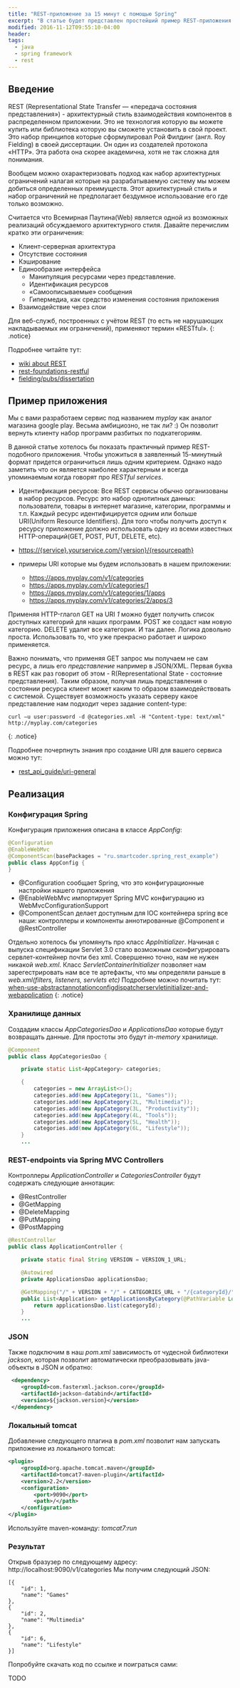 ```yaml
---
title: "REST-приложение за 15 минут с помощью Spring"
excerpt: "В статье будет представлен простейший пример REST-приложения с использованием Spring"
modified: 2016-11-12T09:55:10-04:00
header:
tags: 
  - java
  - spring framework
  - rest
---
```


## Введение
REST (Representational State Transfer — «передача состояния представления») - архитектурный стиль
взаимодействия компонентов в распределенном приложении. Это не технология которую вы можете купить или
библиотека которую вы сможете установить в свой проект. Это набор принципов которые сформулировал
Рой Филдинг (англ. Roy Fielding) в своей диссертации. Он один из создателей протокола «HTTP». 
Эта работа она скорее академична, хотя не так сложна для понимания. 

Вообщем можно охарактеризовать подход как набор архитектурных ограничений налагая которые на разрабатываемую 
систему мы можем добиться определенных преимуществ. Этот архитектурный стиль и набор ограничений
не предполагает бездумное использование его где только возможно.

Считается что Всемирная Паутина(Web) является одной из возможных реализаций обсуждаемого архитектурного стиля.
Давайте перечислим кратко эти ограничения:

 * Клиент-серверная архитектура
 * Отсутствие состояния
 * Кэширование
 * Единообразие интерфейса
   - Манипуляция ресурсами через представление. 
   - Идентификация ресурсов
   - «Самоописываемые» сообщения
   - Гипермедиа, как средство изменения состояния приложения
 * Взаимодействие через слои

Для веб-служб, построенных с учётом REST (то есть не нарушающих накладываемых им ограничений), применяют термин «RESTful».
{: .notice}

Подробнее читайте тут:

 * [wiki about REST](https://ru.wikipedia.org/wiki/REST)
 * [rest-foundations-restful](https://dzone.com/refcardz/rest-foundations-restful)
 * [fielding/pubs/dissertation](http://www.ics.uci.edu/~fielding/pubs/dissertation/top.htm)


## Пример приложения

Мы с вами разработаем сервис под названием _myplay_ как аналог магазина google play. Весьма амбициозно, не так ли? :)
Он позволит вернуть клиенту набор программ разбитых по подкатегориям.

В данной статье хотелось бы показать практичный пример REST-подобного приложения. Чтобы уложиться в заявленный 15-минутный формат
придется ограничиться лишь одним критерием. Однако надо заметить что он является наиболее характерным и всегда упоминаемым когда говорят про _RESTful services_.

 * Идентификация ресурсов:
  Все REST сервисы обычно организованы в набор ресурсов. Ресурс это набор однотипных данных: 
  пользователи, товары в интернет магазине, категории, программы и т.п. Каждый ресурс идентифицируется одним или больше
  URI(Uniform Resource Identifiers). Для того чтобы получить доступ к ресурсу приложение должно использовать одну из всеми известных 
  HTTP-операций(GET, POST, PUT, DELETE, etc). 
  
 * [https://{service}.yourservice.com/{version}/{resourcepath}]()

 * примеры URI которые мы будем использовать в нашем приложении:
   - https://apps.myplay.com/v1/categories 
   - https://apps.myplay.com/v1/categories/1
   - https://apps.myplay.com/v1/categories/1/apps
   - https://apps.myplay.com/v1/categories/2/apps/3
 
Применяя HTTP-глагол GET на URI _1_ можно будет получить список доступных категорий для наших программ.
POST же создаст нам новую категорию. DELETE удалит все категории. И так далее. Логика довольно проста.
Использовать то, что уже прекрасно работает и широко применяется. 

Важно понимать, что применяя GET запрос мы получаем не сам ресурс, а лишь его _представление_ например в JSON/XML.
Первая буква в REST как раз говорит об этом - R(Representational State - состояние представления).
Таким образом, получая лишь представления о состоянии ресурса клиент может каким то образом взаимодействовать с системой.
Существует возможность указать серверу какое представление нам подходит через задание content-type:
```
curl –u user:password -d @categories.xml -H "Content-type: text/xml" http://myplay.com/categories
```
{: .notice}

Подробнее почерпнуть знания про создание URI для вашего сервиса можно тут:
 
 * [rest_api_guide/uri-general](https://developer.yahoo.com/social/rest_api_guide/uri-general.html)

## Реализация

### Конфигурация Spring

Конфигурация приложения описана в классе _AppConfig_: 

```java
@Configuration
@EnableWebMvc
@ComponentScan(basePackages = "ru.smartcoder.spring_rest_example")
public class AppConfig {
}
```

 * @Configuration сообщает Spring, что это конфигурационные настройки нашего приложения
 * @EnableWebMvc импортирует Spring MVC конфигурацию из WebMvcConfigurationSupport
 * @ComponentScan делает доступным для IOC контейнера spring все наши: контроллеры и компоненты аннотированные @Component и    @RestController

Отдельно хотелось бы упомянуть про класс _AppInitializer_.
Начиная с выпуска спецификации Servlet 3.0 стало возможным сконфигурировать сервлет-контейнер почти без xml.
Совершенно точно, нам не нужен никакой _web.xml_. Класс _ServletContainerInitializer_ позволяет нам зарегестрировать
нам все те артефакты, что мы определяли раньше в _web.xml(filters, listeners, servlets etc)_
Подробнее можно почитать тут: 
[when-use-abstractannotationconfigdispatcherservletinitializer-and-webapplication](http://stackoverflow.com/questions/26676782/when-use-abstractannotationconfigdispatcherservletinitializer-and-webapplication)
{: .notice}

### Хранилище данных

Создадим классы _AppCategoriesDao_ и _ApplicationsDao_ которые будут возвращать данные. 
Для простоты это будут _in-memory_ хранилище.

```java
@Component
public class AppCategoriesDao {

    private static List<AppCategory> categories;

    {
        categories = new ArrayList<>();
        categories.add(new AppCategory(1L, "Games"));
        categories.add(new AppCategory(2L, "Multimedia"));
        categories.add(new AppCategory(3L, "Productivity"));
        categories.add(new AppCategory(4L, "Tools"));
        categories.add(new AppCategory(5L, "Health"));
        categories.add(new AppCategory(6L, "Lifestyle"));
    }
    ...
```

### REST-endpoints via Spring MVC Controllers

Контроллеры _ApplicationController_ и _CategoriesController_ будут содержать следующие аннотации:

 * @RestController
 * @GetMapping
 * @DeleteMapping
 * @PutMapping
 * @PostMapping
 
```java
@RestController
public class ApplicationController {

    private static final String VERSION = VERSION_1_URL;

    @Autowired
    private ApplicationsDao applicationsDao;

    @GetMapping("/" + VERSION + "/" + CATEGORIES_URL + "/{categoryId}/" + APPLICATIONS_URL)
    public List<Application> getApplicationsByCategory(@PathVariable Long categoryId) {
        return applicationsDao.list(categoryId);
    }
    ...
```

### JSON

Также подключим в наш _pom.xml_ зависимость от чудесной библиотеки _jackson_, которая позволит автоматически преобразовывать
java-объекты в JSON и обратно:
 
```xml
 <dependency>
    <groupId>com.fasterxml.jackson.core</groupId>
    <artifactId>jackson-databind</artifactId>
    <version>${jackson.version}</version>
 </dependency>
``` 

### Локальный tomcat

Добавление следующего плагина в _pom.xml_ позволит нам запускать приложение из локального tomcat:

```xml
<plugin>
    <groupId>org.apache.tomcat.maven</groupId>
    <artifactId>tomcat7-maven-plugin</artifactId>
    <version>2.2</version>
    <configuration>
        <port>9090</port>
        <path>/</path>
    </configuration>
</plugin>
```
Используйте maven-команду: _tomcat7:run_ 

### Результат

Открыв бразузер по следующему адресу:
http://localhost:9090/v1/categories
Мы получим следующий JSON:

```
[{
	"id": 1,
	"name": "Games"
},
{
	"id": 2,
	"name": "Multimedia"
},
{
	"id": 6,
	"name": "Lifestyle"
}]
```

Попробуйте скачать код по ссылке и поиграться сами:

TODO





 
